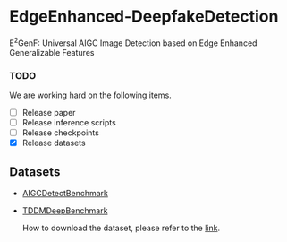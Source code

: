 # EdgeEnhanced-DeepfakeDetection
E<sup>2</sup>GenF: Universal AIGC Image Detection based on Edge Enhanced Generalizable Features
### TODO
We are working hard on the following items.
- [ ] Release paper
- [ ] Release inference scripts
- [ ] Release checkpoints 
- [x] Release datasets
## Datasets
- [AIGCDetectBenchmark](https://huggingface.co/datasets/jzousz/AIGCDetect_testset/tree/main)
- [TDDMDeepBenchmark](https://huggingface.co/datasets/jzousz/diffusion_model_deepfakes_lsun_bedroom)
  
  How to download the dataset, please refer to the [link](https://huggingface.co/docs/huggingface_hub/main/en/guides/download).
